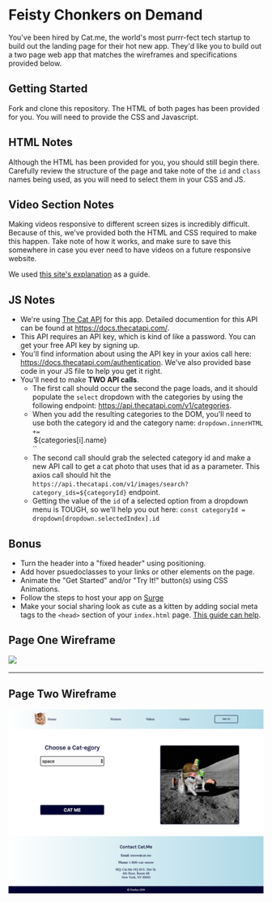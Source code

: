 # Feisty Chonkers on Demand
You've been hired by Cat.me, the world's most purrr-fect tech startup to build out the landing page for their hot new app. They'd like you to build out a two page web app that matches the wireframes and specifications provided below.

## Getting Started
Fork and clone this repository. The HTML of both pages has been provided for you. You will need to provide the CSS and Javascript.

## HTML Notes
Although the HTML has been provided for you, you should still begin there. Carefully review the structure of the page and take note of the `id` and `class` names being used, as you will need to select them in your CSS and JS.

## Video Section Notes
Making videos responsive to different screen sizes is incredibly difficult. Because of this, we've provided both the HTML and CSS required to make this happen. Take note of how it works, and make sure to save this somewhere in case you ever need to have videos on a future responsive website. 

We used [this site's explanation](https://www.ostraining.com/blog/coding/responsive-videos/) as a guide.

## JS Notes
- We're using [The Cat API](https://thecatapi.com/) for this app. Detailed documention for this API can be found at https://docs.thecatapi.com/.
- This API requires an API key, which is kind of like a password. You can get your free API key by signing up.
- You'll find information about using the API key in your axios call here: https://docs.thecatapi.com/authentication. We've also provided base code in your JS file to help you get it right.
- You'll need to make **TWO API calls**.
  - The first call should occur the second the page loads, and it should populate the `select` dropdown with the categories by using the following endpoint: https://api.thecatapi.com/v1/categories. 
  - When you add the resulting categories to the DOM, you'll need to use both the category id and the category name: `dropdown.innerHTML += `<option id=${categories[i].id}>${categories[i].name}</option>``
  - The second call should grab the selected category id and make a new API call to get a cat photo that uses that id as a parameter. This axios call should hit the `https://api.thecatapi.com/v1/images/search?category_ids=${categoryId}` endpoint.
  - Getting the value of the `id` of a selected option from a dropdown menu is TOUGH, so we'll help you out here: `const categoryId = dropdown[dropdown.selectedIndex].id`
  
## Bonus
- Turn the header into a "fixed header" using positioning.
- Add hover psuedoclasses to your links or other elements on the page.
- Animate the "Get Started" and/or "Try It!" button(s) using CSS Animations.
- Follow the steps to host your app on [Surge](https://surge.sh/)
- Make your social sharing look as cute as a kitten by adding social meta tags to the `<head>` section of your `index.html` page. [This guide can help](https://css-tricks.com/essential-meta-tags-social-media/).

## Page One Wireframe
![](index-wireframe.png)

<hr>

## Page Two Wireframe
![](try-wireframe.png)
